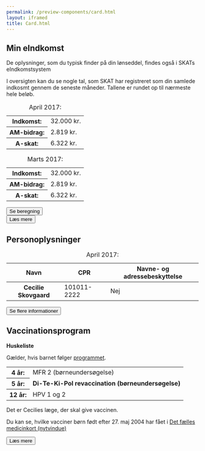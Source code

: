 ```yaml
--- 
permalink: /preview-components/card.html
layout: iframed 
title: Card.html
---
```






<div class="container">
  <div class="row">
    
<div class="card card-large card-fit">
  <div class="card-header">
    <h2>Min eIndkomst</h2>
    <p></p>
  </div>
  <div class="card-block card-content">
      <p>De oplysninger, som du typisk finder på din lønseddel, findes også i SKATs eIndkomstsystem</p>
<p>I oversigten kan du se nogle tal, som SKAT har registreret som din samlede indkosmt gennem de seneste måneder. Tallene er rundet op til nærmeste hele beløb.</p>
<table class="table-borderless">
  <caption>April 2017:</caption>
  <tbody>
    <tr>
      <th scope="row"><strong>Indkomst:</strong></th>
      <td>32.000 kr.</td>
    </tr>
    <tr>
      <th scope="row"><strong>AM-bidrag:</strong></th>
      <td>2.819 kr.</td>
    </tr>
    <tr>
      <th scope="row"><strong>A-skat:</strong></th>
      <td>6.322 kr.</td>
    </tr>
  </tbody>
</table>
<table class="table-borderless">
  <caption>Marts 2017:</caption>
  <tbody>
    <tr>
      <th scope="row"><strong>Indkomst:</strong></th>
      <td>32.000 kr.</td>
    </tr>
    <tr>
      <th scope="row"><strong>AM-bidrag:</strong></th>
      <td>2.819 kr.</td>
    </tr>
    <tr>
      <th scope="row"><strong>A-skat:</strong></th>
      <td>6.322 kr.</td>
    </tr>
  </tbody>
</table>

  </div>
  <div class="card-action">
      <button class="button-primary">Se beregning</button>
    </div><div class="card-action">
      <button class="button-secondary">Læs mere</button>
    </div>
</div>  

<div class="card card-large card-fit">
  <div class="card-header">
    <h2>Personoplysninger</h2>
    <p></p>
  </div>
  <div class="card-block card-content">
      <table class="table-borderless">
  <caption>April 2017:</caption>
  <thead>
    <tr>
      <th scope="col">Navn</th>
      <th scope="col">CPR</th>
      <th scope="col">Navne- og adressebeskyttelse</th>
    </tr>
  </thead>
  <tbody>
    <tr>
      <th scope="row">Cecilie Skovgaard</th>
      <td>101011-2222</td>
      <td>Nej</td>
    </tr>
  </tbody>
</table>

  </div>
  <div class="card-action">
      <button class="button-primary">Se flere informationer</button>
    </div>
</div>  

<div class="card card-large card-fit">
  <div class="card-header">
    <h2>Vaccinationsprogram</h2>
    <p></p>
  </div>
  <div class="card-block card-content">
      <p><strong>Huskeliste</strong></p>
<p>Gælder, hvis barnet følger <a href="#">programmet</a>.</p>
<table class="table-borderless">
  <tbody>
    <tr>
      <th scope="row"><strong>4 år:</strong></th>
      <td>MFR 2 (børneundersøgelse)</td>
    </tr>
    <tr>
      <th scope="row"><strong>5 år:</strong></th>
      <td><strong>Di-Te-Ki-Pol revaccination (børneundersøgelse)</strong></td>
    </tr>
    <tr>
      <th scope="row"><strong>12 år:</strong></th>
      <td>HPV 1 og 2</td>
    </tr>
  </tbody>
</table>
<p>Det er Cecilies læge, der skal give vaccinen.</p>
<p>Du kan se, hvilke vacciner børn født efter 27. maj 2004 har fået i <a href="#">Det fælles medicinkort (nytvindue)</a>

  </div>
  <div class="card-action">
      <button class="button-primary">Læs mere</button>
    </div>
</div>  

  </div>
</div>

